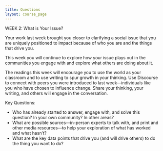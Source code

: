 ```yaml
---
title: Questions
layout: course_page
---
```


WEEK 2:  What is Your Issue?
 
Your work last week brought you closer to clarifying a social issue that you are uniquely positioned to impact because of who you are and the things that drive you.
 
This week you will continue to explore how your issue plays out in the communities you engage with and explore what others are doing about it.   
 
The readings this week will encourage you to use the world as your classroom and to use writing to spur growth in your thinking.  Use Discourse to connect with peers you were introduced to last week—individuals like you who have chosen to influence change.  Share your thinking, your writing, and others will engage in the conversation.
 
Key Questions:

- Who has already started to answer, engage with, and solve this question?  In your own community?  In other areas?
- What are possible sources—in-person experts to talk with, and print and other media resources—to help your exploration of what has worked and what hasn’t?
- What are the key data points that drive you (and will drive others) to do the thing you want to do?

